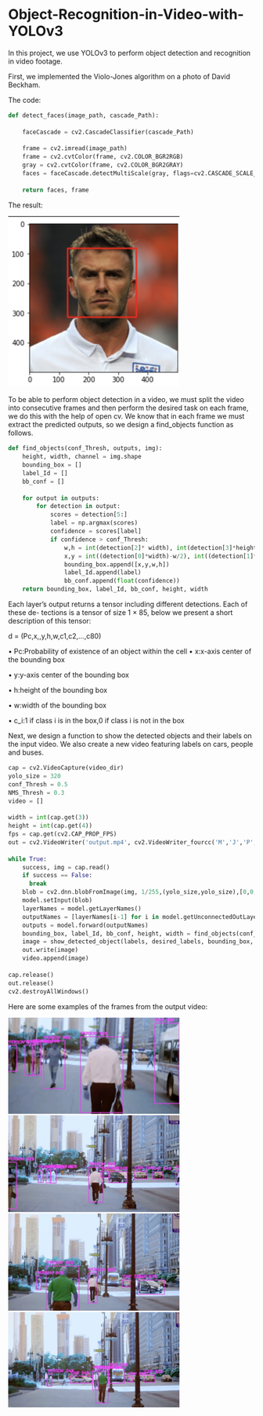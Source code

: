 # Object-Recognition-in-Video-with-YOLOv3
In this project, we use YOLOv3 to perform object detection and recognition in video footage.

First, we implemented the Violo-Jones algorithm on a photo of David Beckham.

The code:

```python
def detect_faces(image_path, cascade_Path):

    faceCascade = cv2.CascadeClassifier(cascade_Path)

    frame = cv2.imread(image_path)
    frame = cv2.cvtColor(frame, cv2.COLOR_BGR2RGB)
    gray = cv2.cvtColor(frame, cv2.COLOR_BGR2GRAY)
    faces = faceCascade.detectMultiScale(gray, flags=cv2.CASCADE_SCALE_IMAGE)
    
    return faces, frame
```

The result:

<img src="images/1.png" width="350"/>

To be able to perform object detection in a video, we must split the video into consecutive frames and then perform the desired task on each frame, we do this with the help of open cv. We know that in each frame we must extract the predicted outputs, so we design a find_objects function as follows.

```python
def find_objects(conf_Thresh, outputs, img):
    height, width, channel = img.shape
    bounding_box = []
    label_Id = []
    bb_conf = []

    for output in outputs:
        for detection in output:
            scores = detection[5:]
            label = np.argmax(scores)
            confidence = scores[label]
            if confidence > conf_Thresh:
                w,h = int(detection[2]* width), int(detection[3]*height)
                x,y = int((detection[0]*width)-w/2), int((detection[1]*height)-h/2)
                bounding_box.append([x,y,w,h])
                label_Id.append(label)
                bb_conf.append(float(confidence))
    return bounding_box, label_Id, bb_conf, height, width
```

Each layer’s output returns a tensor including different detections. Each of these de- tections is a tensor of size 1 × 85, below we present a short description of this tensor:

d = (Pc,x,,y,h,w,c1,c2,...,c80)

• Pc:Probability of existence of an object within the cell • x:x-axis center of the bounding box

• y:y-axis center of the bounding box

• h:height of the bounding box

• w:width of the bounding box

• c_i:1 if class i is in the box,0 if class i is not in the box

Next, we design a function to show the detected objects and their labels on the input video. We also create a new video featuring labels on cars, people and buses.

```python
cap = cv2.VideoCapture(video_dir)
yolo_size = 320
conf_Thresh = 0.5
NMS_Thresh = 0.3
video = []

width = int(cap.get(3))
height = int(cap.get(4))
fps = cap.get(cv2.CAP_PROP_FPS)
out = cv2.VideoWriter('output.mp4', cv2.VideoWriter_fourcc('M','J','P','G'), fps, (width, height))

while True:
    success, img = cap.read()
    if success == False:
      break
    blob = cv2.dnn.blobFromImage(img, 1/255,(yolo_size,yolo_size),[0,0,0],crop=False)
    model.setInput(blob)
    layerNames = model.getLayerNames()
    outputNames = [layerNames[i-1] for i in model.getUnconnectedOutLayers()]
    outputs = model.forward(outputNames)
    bounding_box, label_Id, bb_conf, height, width = find_objects(conf_Thresh, outputs, img)
    image = show_detected_object(labels, desired_labels, bounding_box, label_Id, bb_conf, conf_Thresh, NMS_Thresh)
    out.write(image)
    video.append(image)

cap.release()
out.release()
cv2.destroyAllWindows()
```

Here are some examples of the frames from the output video:

<p float="left">
  <img src="images/2.png" width="350" />
  <img src="images/3.png" width="350" />
  <img src="images/4.png" width="350" />
  <img src="images/5.png" width="350" />
</p>





